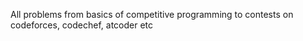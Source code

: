 All problems from basics of competitive programming to contests on codeforces, codechef, atcoder etc 
